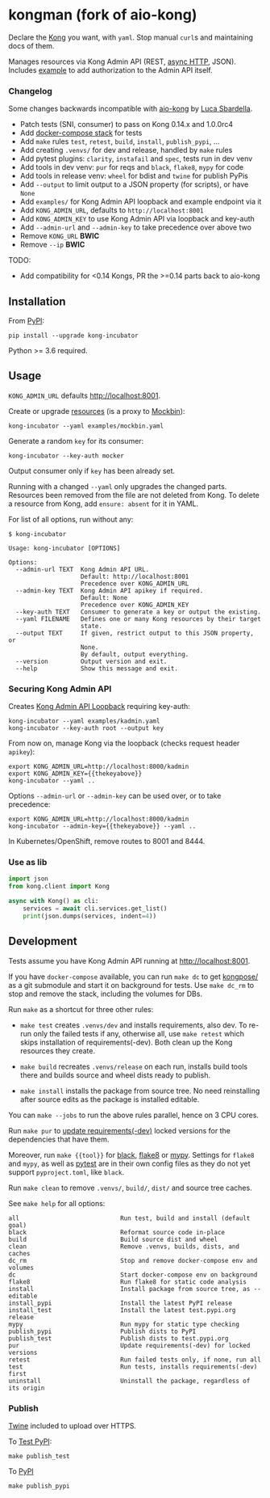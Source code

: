 # kongman (fork of aio-kong)

Declare the [Kong](https://konghq.com/kong-community-edition) you want,
with `yaml`. Stop manual `curl`s and maintaining docs of them.

Manages resources via Kong Admin API (REST,
[async HTTP](https://aiohttp.readthedocs.io/en/stable), JSON).
Includes [example](https://github.com/asyrjasalo/kongman/blob/master/examples/kadmin.yaml) to add authorization to the Admin API itself.

### Changelog

Some changes backwards incompatible with [aio-kong](https://github.com/lendingblock/aio-kong) by [Luca Sbardella](https://github.com/lsbardel).

- Patch tests (SNI, consumer) to pass on Kong 0.14.x and 1.0.0rc4
- Add [docker-compose stack](https://github.com/asyrjasalo/kongpose) for tests
- Add `make` rules `test`, `retest`, `build`, `install`, `publish_pypi`, ...
- Add creating `.venvs/` for dev and release, handled by `make` rules
- Add pytest plugins: `clarity`, `instafail` and `spec`, tests run in dev venv
- Add tools in dev venv: `pur` for reqs and `black`, `flake8`, `mypy` for code
- Add tools in release venv: `wheel` for bdist and `twine` for publish PyPis
- Add `--output` to limit output to a JSON property (for scripts), or have `None`
- Add `examples/` for Kong Admin API loopback and example endpoint via it
- Add `KONG_ADMIN_URL`, defaults to `http://localhost:8001`
- Add `KONG_ADMIN_KEY` to use Kong Admin API via loopback and key-auth
- Add `--admin-url` and `--admin-key` to take precedence over above two
- Remove `KONG_URL` **BWIC**
- Remove `--ip` **BWIC**

TODO:

- Add compatibility for <0.14 Kongs, PR the >=0.14 parts back to aio-kong


## Installation

From [PyPI](https://pypi.org/project/kong-incubator):

    pip install --upgrade kong-incubator

Python >= 3.6 required.


## Usage

`KONG_ADMIN_URL` defaults [http://localhost:8001](http://localhost:8001).

Create or upgrade [resources](https://github.com/asyrjasalo/kongman/blob/master/examples/mockbin.yaml) (is a proxy to [Mockbin](http://mockbin.org)):

    kong-incubator --yaml examples/mockbin.yaml

Generate a random `key` for its consumer:

    kong-incubator --key-auth mocker

Output consumer only if `key` has been already set.

Running with a changed `--yaml` only upgrades the changed parts.
Resources been removed from the file are not deleted from Kong.
To delete a resource from Kong, add `ensure: absent` for it in YAML.

For list of all options, run without any:

```shell
$ kong-incubator

Usage: kong-incubator [OPTIONS]

Options:
  --admin-url TEXT  Kong Admin API URL.
                    Default: http://localhost:8001
                    Precedence over KONG_ADMIN_URL
  --admin-key TEXT  Kong Admin API apikey if required.
                    Default: None
                    Precedence over KONG_ADMIN_KEY
  --key-auth TEXT   Consumer to generate a key or output the existing.
  --yaml FILENAME   Defines one or many Kong resources by their target
                    state.
  --output TEXT     If given, restrict output to this JSON property, or
                    None.
                    By default, output everything.
  --version         Output version and exit.
  --help            Show this message and exit.
```

### Securing Kong Admin API

Creates [Kong Admin API Loopback](https://docs.konghq.com/0.14.x/secure-admin-api/#kong-api-loopback) requiring key-auth:

    kong-incubator --yaml examples/kadmin.yaml
    kong-incubator --key-auth root --output key

From now on, manage Kong via the loopback (checks request header `apikey`):

    export KONG_ADMIN_URL=http://localhost:8000/kadmin
    export KONG_ADMIN_KEY={{thekeyabove}}
    kong-incubator --yaml ..

Options `--admin-url` or `--admin-key` can be used over, or to take precedence:

    export KONG_ADMIN_URL=http://localhost:8000/kadmin
    kong-incubator --admin-key={{thekeyabove}} --yaml ..

In Kubernetes/OpenShift, remove routes to 8001 and 8444.

### Use as lib

```python
import json
from kong.client import Kong

async with Kong() as cli:
    services = await cli.services.get_list()
    print(json.dumps(services, indent=4))
```


## Development

Tests assume you have Kong Admin API running at
[http://localhost:8001](http://localhost:8001).

If you have `docker-compose` available, you can run `make dc` to get
[kongpose/](https://github.com/asyrjasalo/kongpose/blob/master/docker-compose.yml)
as a git submodule and start it on background for tests.
Use `make dc_rm` to stop and remove the stack, including the volumes for DBs.

Run `make` as a shortcut for three other rules:

- `make test` creates `.venvs/dev` and installs requirements, also dev.
  To re-run only the failed tests if any, otherwise all, use
  `make retest` which skips installation of requirements(-dev).
  Both clean up the Kong resources they create.

- `make build` recreates `.venvs/release` on each run,
  installs build tools there and builds source and wheel dists ready to publish.

- `make install` installs the package from source tree.
  No need reinstalling after source edits as the package is installed editable.

You can `make --jobs` to run the above rules parallel, hence on 3 CPU cores.

Run `make pur` to [update requirements(-dev)](https://github.com/alanhamlett/pip-update-requirements) locked versions for the dependencies that have them.

Moreover, run `make {{tool}}` for
[black](https://black.readthedocs.io/en/stable/),
[flake8](http://flake8.pycqa.org/en/latest/) or
[mypy](http://mypy-lang.org/). Settings for `flake8` and `mypy`, as well as
[pytest](https://docs.pytest.org/en/latest/) are in their own config files
as they do not yet support `pyproject.toml`, like `black`.

Run `make clean` to remove `.venvs/`, `build/`, `dist/` and source tree caches.

See `make help` for all options:

```shell
all                            Run test, build and install (default goal)
black                          Reformat source code in-place
build                          Build source dist and wheel
clean                          Remove .venvs, builds, dists, and caches
dc_rm                          Stop and remove docker-compose env and volumes
dc                             Start docker-compose env on background
flake8                         Run flake8 for static code analysis
install                        Install package from source tree, as --editable
install_pypi                   Install the latest PyPI release
install_test                   Install the latest test.pypi.org release
mypy                           Run mypy for static type checking
publish_pypi                   Publish dists to PyPI
publish_test                   Publish dists to test.pypi.org
pur                            Update requirements(-dev) for locked versions
retest                         Run failed tests only, if none, run all
test                           Run tests, installs requirements(-dev) first
uninstall                      Uninstall the package, regardless of its origin
```

### Publish

[Twine](https://twine.readthedocs.io/en/latest) included to upload over HTTPS.

To [Test PyPI](https://test.pypi.org/project/kong-incubator):

    make publish_test

To [PyPI](https://pypi.org/project/kong-incubator)

    make publish_pypi
